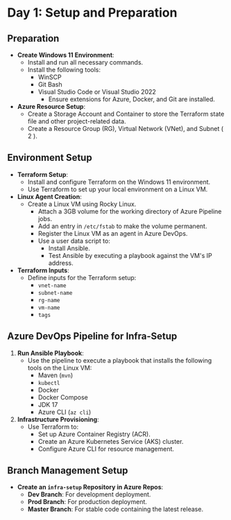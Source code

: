 # Day 1: Setup and Preparation

## Preparation
- **Create Windows 11 Environment**:
  - Install and run all necessary commands.
  - Install the following tools:
    - WinSCP
    - Git Bash
    - Visual Studio Code or Visual Studio 2022
      - Ensure extensions for Azure, Docker, and Git are installed.
- **Azure Resource Setup**:
  - Create a Storage Account and Container to store the Terraform state file and other project-related data.
  - Create a Resource Group (RG), Virtual Network (VNet), and Subnet ( 2 ).

## Environment Setup
- **Terraform Setup**:
  - Install and configure Terraform on the Windows 11 environment.
  - Use Terraform to set up your local environment on a Linux VM.
- **Linux Agent Creation**:
  - Create a Linux VM using Rocky Linux.
    - Attach a 3GB volume for the working directory of Azure Pipeline jobs.
    - Add an entry in `/etc/fstab` to make the volume permanent.
    - Register the Linux VM as an agent in Azure DevOps.
    - Use a user data script to:
      - Install Ansible.
      - Test Ansible by executing a playbook against the VM's IP address.
- **Terraform Inputs**:
  - Define inputs for the Terraform setup:
    - `vnet-name`
    - `subnet-name`
    - `rg-name`
    - `vm-name`
    - `tags`

## Azure DevOps Pipeline for Infra-Setup
1. **Run Ansible Playbook**:
   - Use the pipeline to execute a playbook that installs the following tools on the Linux VM:
     - Maven (`mvn`)
     - `kubectl`
     - Docker
     - Docker Compose
     - JDK 17
     - Azure CLI (`az cli`)
2. **Infrastructure Provisioning**:
   - Use Terraform to:
     - Set up Azure Container Registry (ACR).
     - Create an Azure Kubernetes Service (AKS) cluster.
     - Configure Azure CLI for resource management.

## Branch Management Setup
- **Create an `infra-setup` Repository in Azure Repos**:
  - **Dev Branch**: For development deployment.
  - **Prod Branch**: For production deployment.
  - **Master Branch**: For stable code containing the latest release.
